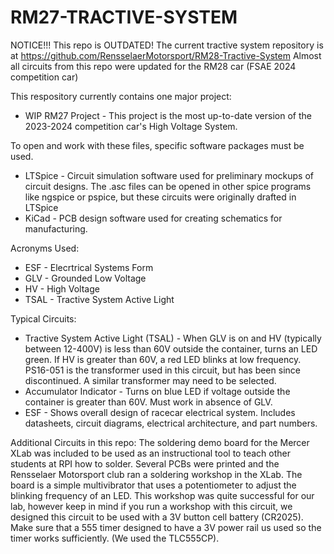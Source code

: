 # RM27-TRACTIVE-SYSTEM

NOTICE!!!
This repo is OUTDATED! The current tractive system repository is at https://github.com/RensselaerMotorsport/RM28-Tractive-System
Almost all circuits from this repo were updated for the RM28 car (FSAE 2024 competition car)

This respository currently contains one major project:
* WIP RM27 Project - This project is the most up-to-date version of the 2023-2024 competition car's High Voltage System.

To open and work with these files, specific software packages must be used.
* LTSpice - Circuit simulation software used for preliminary mockups of circuit designs. The .asc files can be opened in other spice programs like ngspice or pspice, but these circuits were originally drafted in LTSpice
* KiCad - PCB design software used for creating schematics for manufacturing.


Acronyms Used:
* ESF - Elecrtrical Systems Form
* GLV - Grounded Low Voltage
* HV - High Voltage
* TSAL - Tractive System Active Light


Typical Circuits:
* Tractive System Active Light (TSAL) - When GLV is on and HV (typically between 12-400V) is less than 60V outside the container, turns an LED green. If HV is greater than 60V, a red LED blinks at low frequency. PS16-051 is the transformer used in this circuit, but has been since discontinued. A similar transformer may need to be selected.
* Accumulator Indicator - Turns on blue LED if voltage outside the container is greater than 60V. Must work in absence of GLV.
* ESF - Shows overall design of racecar electrical system. Includes datasheets, circuit diagrams, electrical architecture, and part numbers.


Additional Circuits in this repo:
The soldering demo board for the Mercer XLab was included to be used as an instructional tool to teach other students at RPI how to solder. Several PCBs were printed and the Rensselaer Motorsport club ran a soldering workshop in the XLab. The board is a simple multivibrator that uses a potentiometer to adjust the blinking frequency of an LED. This workshop was quite successful for our lab, however keep in mind if you run a workshop with this circuit, we designed this circuit to be used with a 3V button cell battery (CR2025). Make sure that a 555 timer designed to have a 3V power rail us used so the timer works sufficiently. (We used the TLC555CP).
